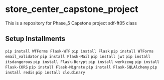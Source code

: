 # store_center_capstone_project
This is a repository for Phase_5 Capstone project sdf-ft05 class





## Setup Installments

`pip install WTForms Flask-WTF`
`pip install Flask`
`pip install WTForms email_validator`
`pip install Flask-Mail`
`pip install jwt`
`pip install itsdangerous`
`pip install Flask-Bcrypt`
`pip install werkzeug`
`pip install Flask-CORS`
`pip install Flask-Migrate`
`pip install Flask-SQLAlchemy`
`pip install redis`
`pip install cloudinary`

